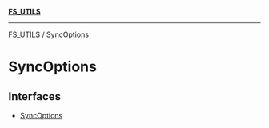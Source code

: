 [**FS_UTILS**](../README.md)

***

[FS_UTILS](../README.md) / SyncOptions

# SyncOptions

## Interfaces

- [SyncOptions](interfaces/SyncOptions.md)
